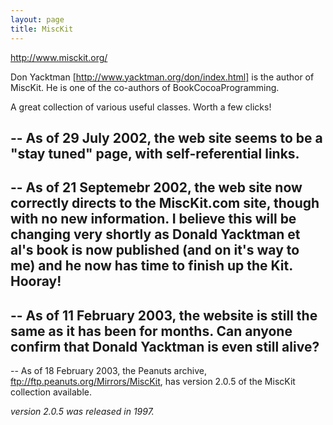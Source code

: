 ```yaml
---
layout: page
title: MiscKit
---
```




http://www.misckit.org/

Don Yacktman [http://www.yacktman.org/don/index.html] is the author of MiscKit.  He is one of the co-authors of BookCocoaProgramming.

A great collection of various useful classes. Worth a few clicks!

-- As of 29 July 2002, the web site seems to be a "stay tuned" page, with self-referential links.
----
-- As of 21 Septemebr 2002, the web site now correctly directs to the MiscKit.com site, though with no new information. I believe this will be changing very shortly as Donald Yacktman et al's book is now published (and on it's way to me) and he now has time to finish up the Kit. Hooray!
----
-- As of 11 February 2003, the website is still the same as it has been for months. Can anyone confirm that Donald Yacktman is even still alive?
----
-- As of 18 February 2003, the Peanuts archive, ftp://ftp.peanuts.org/Mirrors/MiscKit, has version 2.0.5 of the MiscKit collection available.

*version 2.0.5 was released in 1997.*

